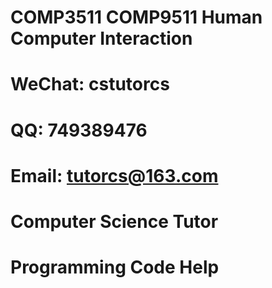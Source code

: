 # COMP3511 COMP9511 Human Computer Interaction

# WeChat: cstutorcs

# QQ: 749389476

# Email: tutorcs@163.com

# Computer Science Tutor

# Programming Code Help
